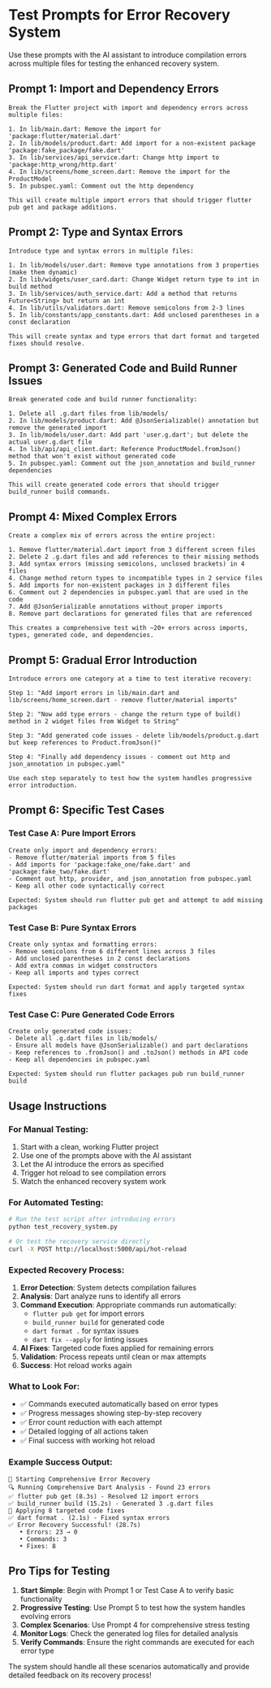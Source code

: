 # Test Prompts for Error Recovery System

Use these prompts with the AI assistant to introduce compilation errors across multiple files for testing the enhanced recovery system.

## Prompt 1: Import and Dependency Errors

```
Break the Flutter project with import and dependency errors across multiple files:

1. In lib/main.dart: Remove the import for 'package:flutter/material.dart' 
2. In lib/models/product.dart: Add import for a non-existent package 'package:fake_package/fake.dart'
3. In lib/services/api_service.dart: Change http import to 'package:http_wrong/http.dart'
4. In lib/screens/home_screen.dart: Remove the import for the ProductModel
5. In pubspec.yaml: Comment out the http dependency

This will create multiple import errors that should trigger flutter pub get and package additions.
```

## Prompt 2: Type and Syntax Errors

```
Introduce type and syntax errors in multiple files:

1. In lib/models/user.dart: Remove type annotations from 3 properties (make them dynamic)
2. In lib/widgets/user_card.dart: Change Widget return type to int in build method
3. In lib/services/auth_service.dart: Add a method that returns Future<String> but return an int
4. In lib/utils/validators.dart: Remove semicolons from 2-3 lines
5. In lib/constants/app_constants.dart: Add unclosed parentheses in a const declaration

This will create syntax and type errors that dart format and targeted fixes should resolve.
```

## Prompt 3: Generated Code and Build Runner Issues

```
Break generated code and build runner functionality:

1. Delete all .g.dart files from lib/models/ 
2. In lib/models/product.dart: Add @JsonSerializable() annotation but remove the generated import
3. In lib/models/user.dart: Add part 'user.g.dart'; but delete the actual user.g.dart file
4. In lib/api/api_client.dart: Reference ProductModel.fromJson() method that won't exist without generated code
5. In pubspec.yaml: Comment out the json_annotation and build_runner dependencies

This will create generated code errors that should trigger build_runner build commands.
```

## Prompt 4: Mixed Complex Errors

```
Create a complex mix of errors across the entire project:

1. Remove flutter/material.dart import from 3 different screen files
2. Delete 2 .g.dart files and add references to their missing methods
3. Add syntax errors (missing semicolons, unclosed brackets) in 4 files
4. Change method return types to incompatible types in 2 service files  
5. Add imports for non-existent packages in 3 different files
6. Comment out 2 dependencies in pubspec.yaml that are used in the code
7. Add @JsonSerializable annotations without proper imports
8. Remove part declarations for generated files that are referenced

This creates a comprehensive test with ~20+ errors across imports, types, generated code, and dependencies.
```

## Prompt 5: Gradual Error Introduction

```
Introduce errors one category at a time to test iterative recovery:

Step 1: "Add import errors in lib/main.dart and lib/screens/home_screen.dart - remove flutter/material imports"

Step 2: "Now add type errors - change the return type of build() method in 2 widget files from Widget to String"  

Step 3: "Add generated code issues - delete lib/models/product.g.dart but keep references to Product.fromJson()"

Step 4: "Finally add dependency issues - comment out http and json_annotation in pubspec.yaml"

Use each step separately to test how the system handles progressive error introduction.
```

## Prompt 6: Specific Test Cases

### Test Case A: Pure Import Errors
```
Create only import and dependency errors:
- Remove flutter/material imports from 5 files
- Add imports for 'package:fake_one/fake.dart' and 'package:fake_two/fake.dart' 
- Comment out http, provider, and json_annotation from pubspec.yaml
- Keep all other code syntactically correct

Expected: System should run flutter pub get and attempt to add missing packages
```

### Test Case B: Pure Syntax Errors  
```
Create only syntax and formatting errors:
- Remove semicolons from 6 different lines across 3 files
- Add unclosed parentheses in 2 const declarations
- Add extra commas in widget constructors
- Keep all imports and types correct

Expected: System should run dart format and apply targeted syntax fixes
```

### Test Case C: Pure Generated Code Errors
```
Create only generated code issues:
- Delete all .g.dart files in lib/models/
- Ensure all models have @JsonSerializable() and part declarations
- Keep references to .fromJson() and .toJson() methods in API code
- Keep all dependencies in pubspec.yaml

Expected: System should run flutter packages pub run build_runner build
```

## Usage Instructions

### For Manual Testing:
1. Start with a clean, working Flutter project
2. Use one of the prompts above with the AI assistant
3. Let the AI introduce the errors as specified
4. Trigger hot reload to see compilation errors
5. Watch the enhanced recovery system work

### For Automated Testing:
```bash
# Run the test script after introducing errors
python test_recovery_system.py

# Or test the recovery service directly
curl -X POST http://localhost:5000/api/hot-reload
```

### Expected Recovery Process:
1. **Error Detection**: System detects compilation failures
2. **Analysis**: Dart analyze runs to identify all errors
3. **Command Execution**: Appropriate commands run automatically:
   - `flutter pub get` for import errors
   - `build_runner build` for generated code
   - `dart format .` for syntax issues
   - `dart fix --apply` for linting issues
4. **AI Fixes**: Targeted code fixes applied for remaining errors
5. **Validation**: Process repeats until clean or max attempts
6. **Success**: Hot reload works again

### What to Look For:
- ✅ Commands executed automatically based on error types
- ✅ Progress messages showing step-by-step recovery
- ✅ Error count reduction with each attempt  
- ✅ Detailed logging of all actions taken
- ✅ Final success with working hot reload

### Example Success Output:
```
🔧 Starting Comprehensive Error Recovery
🔍 Running Comprehensive Dart Analysis - Found 23 errors
✅ flutter pub get (8.3s) - Resolved 12 import errors  
✅ build_runner build (15.2s) - Generated 3 .g.dart files
🔧 Applying 8 targeted code fixes
✅ dart format . (2.1s) - Fixed syntax errors
✅ Error Recovery Successful! (28.7s)
   • Errors: 23 → 0
   • Commands: 3  
   • Fixes: 8
```

## Pro Tips for Testing

1. **Start Simple**: Begin with Prompt 1 or Test Case A to verify basic functionality
2. **Progressive Testing**: Use Prompt 5 to test how the system handles evolving errors
3. **Complex Scenarios**: Use Prompt 4 for comprehensive stress testing
4. **Monitor Logs**: Check the generated log files for detailed analysis
5. **Verify Commands**: Ensure the right commands are executed for each error type

The system should handle all these scenarios automatically and provide detailed feedback on its recovery process!